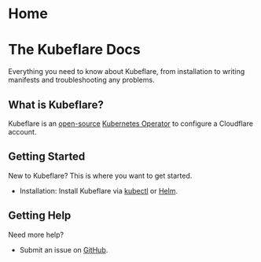 # Home

# The Kubeflare Docs

Everything you need to know about Kubeflare, from installation to writing manifests and troubleshooting any problems.

## What is Kubeflare?

Kubeflare is an [open-source](https://github.com/replicatedhq/kubeflare) [Kubernetes Operator](https://kubernetes.io/docs/concepts/extend-kubernetes/operator/) to configure a Cloudflare account.

## Getting Started

New to Kubeflare? 
This is where you want to get started.

- Installation: Install Kubeflare via [kubectl](/install/kubectl) or [Helm](/install/helm).

## Getting Help

Need more help? 

- Submit an issue on [GitHub](https://github.com/replicatedhq/kubeflare).